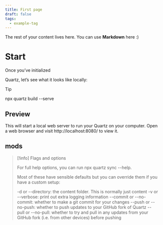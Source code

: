 ```yaml
---
title: First page
draft: false
tags:
  - example-tag
---
```

 
The rest of your content lives here. You can use **Markdown** here :)

# Start

Once you’ve initialized

Quartz, let’s see what it looks like locally:

>[!tip] 
>npx quartz build --serve

## Preview
This will start a local web server to run your Quartz on your computer. Open a web browser and visit http://localhost:8080/ to view it.


## mods

>[!info] Flags and options
>
>For full help options, you can run npx quartz sync --help.
>
>Most of these have sensible defaults but you can override them if you have a custom setup:
>
>-d or --directory: the content folder. This is normally just content
>-v or --verbose: print out extra logging information
>--commit or --no-commit: whether to make a git commit for your changes
>--push or --no-push: whether to push updates to your GitHub fork of Quartz
>--pull or --no-pull: whether to try and pull in any updates from your GitHub fork (i.e. from other devices) before pushing